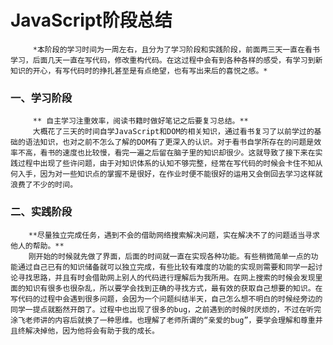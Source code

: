 ﻿# JavaScript阶段总结

         *本阶段的学习时间为一周左右，且分为了学习阶段和实践阶段，前面两三天一直在看书学习，后面几天一直在写代码，修改重构代码。在这过程中会有到各种各样的感受，有学习到新知识的开心，有写代码时的挣扎甚至是有点绝望，也有写出来后的喜悦之感。* 
        
### 一、学习阶段

         ** 自主学习注重效率，阅读书籍时做好笔记之后要复习总结。**  
         大概花了三天的时间自学JavaScript和DOM的相关知识，通过看书复习了以前学过的基础的语法知识，也对之前不怎么了解的DOM有了更深入的认识。对于看书自学所存在的问题是效率不高，看书的速度也比较慢，看完一遍之后留在脑子里的知识却很少。这就导致了接下来在实践过程中出现了些许问题，由于对知识体系的认知不够完整，经常在写代码的时候会卡住不知从何入手，因为对一些知识点的掌握不是很好，在作业时便不能很好的运用又会倒回去学习这样就浪费了不少的时间。

### 二、实践阶段
        **尽量独立完成任务，遇到不会的借助网络搜索解决问题，实在解决不了的问题适当寻求他人的帮助。**  
        刚开始的时候就先做了界面，后面的时间就一直在实现各种功能。有些稍微简单一点的功能通过自己已有的知识储备就可以独立完成，有些比较有难度的功能的实现则需要和同学一起讨论寻找思路，并且有时会借助网上别人的代码进行理解后为我所用。在网上搜索的时候会发现里面的知识有很多也很杂乱，所以要学会找到正确的寻找方式，最有效的获取自己想要的知识。在写代码的过程中会遇到很多问题，会因为一个问题纠结半天，自己怎么想不明白的时候经旁边的同学一提点就豁然开朗了。过程中也出现了很多的bug，之前遇到的时候时厌烦的，不过在听完涂飞老师讲的内容后就换了一种思维。也理解了老师所谓的“亲爱的bug”，要学会理解和尊重并且终解决掉他，因为他将会有助于我的成长。
          
    

